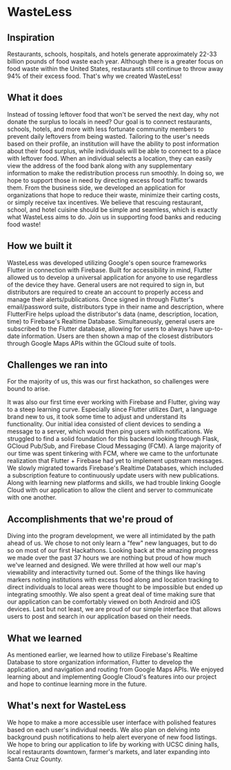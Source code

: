 # WasteLess

## Inspiration
Restaurants, schools, hospitals, and hotels generate approximately 22-33 billion pounds of food waste each year. Although there is a greater focus on food waste within the United States, restaurants still continue to throw away 94% of their excess food. That's why we created WasteLess!


## What it does
Instead of tossing leftover food that won't be served the next day, why not donate the surplus to locals in need? Our goal is to connect restaurants, schools, hotels, and more with less fortunate community members to prevent daily leftovers from being wasted. Tailoring to the user's needs based on their profile, an institution will have the ability to post information about their food surplus, while individuals will be able to connect to a place with leftover food. When an individual selects a location, they can easily view the address of the food bank along with any supplementary information to make the redistribution process run smoothly. In doing so, we hope to support those in need by directing excess food traffic towards them. From the business side, we developed an application for organizations that hope to reduce their waste, minimize their carting costs, or simply receive tax incentives. We believe that rescuing restaurant, school, and hotel cuisine should be simple and seamless, which is exactly what WasteLess aims to do. Join us in supporting food banks and reducing food waste!

## How we built it
WasteLess was developed utilizing Google's open source frameworks Flutter in connection with Firebase. Built for accessibility in mind, Flutter allowed us to develop a universal application for anyone to use regardless of the device they have. General users are not required to sign in, but distributors are required to create an account to properly access and manage their alerts/publications. Once signed in through Flutter's email/password suite, distributors type in their name and description, where FlutterFire helps upload the distributor's data (name, description, location, time) to Firebase's Realtime Database. Simultaneously, general users are subscribed to the Flutter database, allowing for users to always have up-to-date information. Users are then shown a map of the closest distributors through Google Maps APIs within the GCloud suite of tools. 

## Challenges we ran into
For the majority of us, this was our first hackathon, so challenges were bound to arise. 

It was also our first time ever working with Firebase and Flutter, giving way to a steep learning curve. Especially since Flutter utilizes Dart, a language brand new to us, it took some time to adjust and understand its functionality. Our initial idea consisted of client devices to sending a message to a server, which would then ping users with notifications. We struggled to find a solid foundation for this backend looking through Flask, GCloud Pub/Sub, and Firebase Cloud Messaging (FCM). A large majority of our time was spent tinkering with FCM, where we came to the unfortunate realization that Flutter + Firebase had yet to implement upstream messages. We slowly migrated towards Firebase's Realtime Databases, which included a subscription feature to continuously update users with new publications. Along with learning new platforms and skills, we had trouble linking Google Cloud with our application to allow the client and server to communicate with one another.

## Accomplishments that we're proud of
Diving into the program development, we were all intimidated by the path ahead of us. We chose to not only learn a "few" new languages, but to do so on most of our first Hackathons. Looking back at the amazing progress we made over the past 37 hours we are nothing but proud of how much we've learned and designed. We were thrilled at how well our map's viewability and interactivity turned out. Some of the things like having markers noting institutions with excess food along and location tracking to direct individuals to local areas were thought to be impossible but ended up integrating smoothly. We also spent a great deal of time making sure that our application can be comfortably viewed on both Android and iOS devices. Last but not least, we are proud of our simple interface that allows users to post and search in our application based on their needs.

## What we learned
As mentioned earlier, we learned how to utilize Firebase's Realtime Database to store organization information, Flutter to develop the application, and navigation and routing from Google Maps APIs. We enjoyed learning about and implementing Google Cloud's features into our project and hope to continue learning more in the future.

## What's next for WasteLess
We hope to make a more accessible user interface with polished features based on each user's individual needs. We also plan on delving into background push notifications to help alert everyone of new food listings. We hope to bring our application to life by working with UCSC dining halls, local restaurants downtown, farmer's markets, and later expanding into Santa Cruz County.
